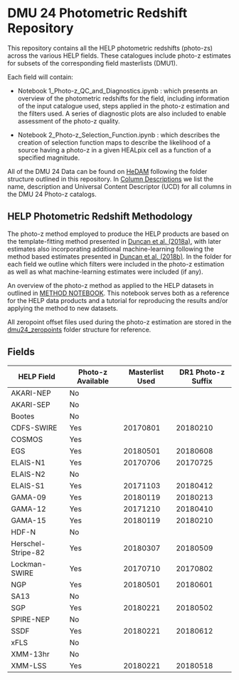 # DMU 24 Photometric Redshift Repository

This repository contains all the HELP photometric redshifts (photo-zs) across the various HELP fields. These catalogues include photo-z estimates for subsets of the corresponding field masterlists (DMU1).

Each field will contain:

- Notebook 1_Photo-z_QC_and_Diagnostics.ipynb : which presents an overview of the photometric redshifts for the field, including information of the input catalogue used, steps applied in the photo-z estimation and the filters used. A series of diagnostic plots are also included to enable assessment of the photo-z quality.

- Notebook 2_Photo-z_Selection_Function.ipynb : which describes the creation of selection function maps to describe the likelihood of a source having a photo-z in a given HEALpix cell as a function of a specified magnitude.

All of the DMU 24 Data can be found on [HeDAM](http://hedam.lam.fr/HELP/data/dmu_products/dmu24/) following the folder structure outlined in this repository. In [Column Descriptions](https://github.com/H-E-L-P/dmu_products/tree/master/dmu24/dmu24_columns.csv) we list the name, description and Universal Content Descriptor (UCD) for all columns in the DMU 24 Photo-z catalogs.

## HELP Photometric Redshift Methodology

The photo-z method employed to produce the HELP products are based on the template-fitting method presented in [Duncan et al. (2018a)](https://ui.adsabs.harvard.edu/link_gateway/2018MNRAS.473.2655D/doi:10.1093/mnras/stx2536), with later estimates also incorporating additional machine-learning following the method based estimates presented in [Duncan et al. (2018b)](https://ui.adsabs.harvard.edu/link_gateway/2018MNRAS.477.5177D/doi:10.1093/mnras/sty940). In the folder for each field we outline which filters were included in the photo-z estimation as well as what machine-learning estimates were included (if any).

An overview of the photo-z method as applied to the HELP datasets in outlined in [METHOD NOTEBOOK](Method). This notebook serves both as a reference for the HELP data products and a tutorial for reproducing the results and/or applying the method to new datasets.

All zeropoint offset files used during the photo-z estimation are stored in the [dmu24_zeropoints](https://github.com/H-E-L-P/dmu_products/tree/master/dmu24/dmu24_zeropoints) folder structure for reference.



## Fields

HELP Field            | Photo-z Available | Masterlist Used | DR1 Photo-z Suffix
----------------------|-------------------|-----------------|--------------------
AKARI-NEP             | No | |
AKARI-SEP             | No | |
Bootes                | No | |
CDFS-SWIRE            | Yes | 20170801 | 20180210
COSMOS                | Yes | |
EGS                   | Yes | 20180501 | 20180608
ELAIS-N1              | Yes | 20170706 | 20170725
ELAIS-N2              | No | |
ELAIS-S1              | Yes | 20171103 | 20180412
GAMA-09               | Yes | 20180119 | 20180213
GAMA-12               | Yes | 20171210 | 20180410
GAMA-15               | Yes | 20180119 | 20180210
HDF-N                 | No | |
Herschel-Stripe-82    | Yes | 20180307 | 20180509
Lockman-SWIRE         | Yes | 20170710 | 20170802
NGP                   | Yes | 20180501 | 20180601
SA13                  | No | |
SGP                   | Yes | 20180221 | 20180502
SPIRE-NEP             | No | |
SSDF                  | Yes | 20180221 | 20180612
xFLS                  | No | |
XMM-13hr              | No | |
XMM-LSS               | Yes | 20180221 | 20180518
